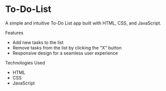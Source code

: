 # To-Do-List
A simple and intuitive To-Do List app built with HTML, CSS, and JavaScript.

Features
- Add new tasks to the list
- Remove tasks from the list by clicking the "X" button
- Responsive design for a seamless user experience

Technologies Used
- HTML
- CSS
- JavaScript 
